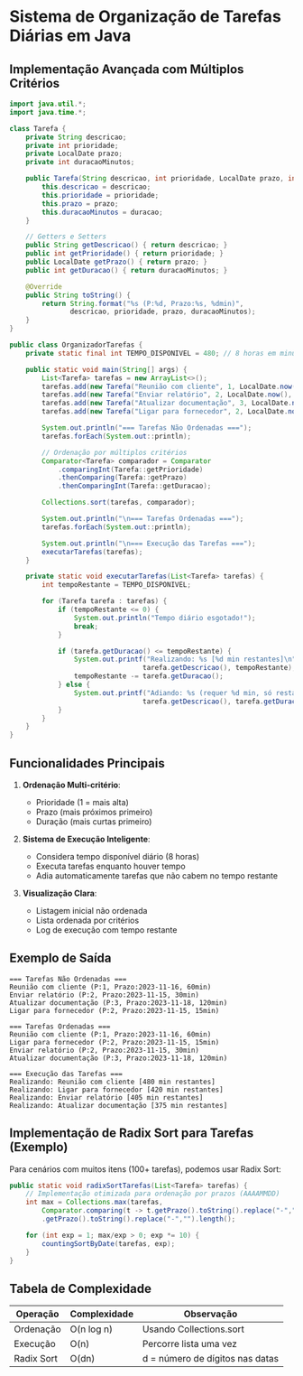# Sistema de Organização de Tarefas Diárias em Java

## Implementação Avançada com Múltiplos Critérios

```java
import java.util.*;
import java.time.*;

class Tarefa {
    private String descricao;
    private int prioridade;
    private LocalDate prazo;
    private int duracaoMinutos;

    public Tarefa(String descricao, int prioridade, LocalDate prazo, int duracao) {
        this.descricao = descricao;
        this.prioridade = prioridade;
        this.prazo = prazo;
        this.duracaoMinutos = duracao;
    }

    // Getters e Setters
    public String getDescricao() { return descricao; }
    public int getPrioridade() { return prioridade; }
    public LocalDate getPrazo() { return prazo; }
    public int getDuracao() { return duracaoMinutos; }

    @Override
    public String toString() {
        return String.format("%s (P:%d, Prazo:%s, %dmin)",
               descricao, prioridade, prazo, duracaoMinutos);
    }
}

public class OrganizadorTarefas {
    private static final int TEMPO_DISPONIVEL = 480; // 8 horas em minutos

    public static void main(String[] args) {
        List<Tarefa> tarefas = new ArrayList<>();
        tarefas.add(new Tarefa("Reunião com cliente", 1, LocalDate.now().plusDays(1), 60));
        tarefas.add(new Tarefa("Enviar relatório", 2, LocalDate.now(), 30));
        tarefas.add(new Tarefa("Atualizar documentação", 3, LocalDate.now().plusDays(3), 120));
        tarefas.add(new Tarefa("Ligar para fornecedor", 2, LocalDate.now(), 15));

        System.out.println("=== Tarefas Não Ordenadas ===");
        tarefas.forEach(System.out::println);

        // Ordenação por múltiplos critérios
        Comparator<Tarefa> comparador = Comparator
            .comparingInt(Tarefa::getPrioridade)
            .thenComparing(Tarefa::getPrazo)
            .thenComparingInt(Tarefa::getDuracao);

        Collections.sort(tarefas, comparador);

        System.out.println("\n=== Tarefas Ordenadas ===");
        tarefas.forEach(System.out::println);

        System.out.println("\n=== Execução das Tarefas ===");
        executarTarefas(tarefas);
    }

    private static void executarTarefas(List<Tarefa> tarefas) {
        int tempoRestante = TEMPO_DISPONIVEL;

        for (Tarefa tarefa : tarefas) {
            if (tempoRestante <= 0) {
                System.out.println("Tempo diário esgotado!");
                break;
            }

            if (tarefa.getDuracao() <= tempoRestante) {
                System.out.printf("Realizando: %s [%d min restantes]\n",
                                 tarefa.getDescricao(), tempoRestante);
                tempoRestante -= tarefa.getDuracao();
            } else {
                System.out.printf("Adiando: %s (requer %d min, só restam %d min)\n",
                                 tarefa.getDescricao(), tarefa.getDuracao(), tempoRestante);
            }
        }
    }
}
```

## Funcionalidades Principais

1. **Ordenação Multi-critério**:
   - Prioridade (1 = mais alta)
   - Prazo (mais próximos primeiro)
   - Duração (mais curtas primeiro)

2. **Sistema de Execução Inteligente**:
   - Considera tempo disponível diário (8 horas)
   - Executa tarefas enquanto houver tempo
   - Adia automaticamente tarefas que não cabem no tempo restante

3. **Visualização Clara**:
   - Listagem inicial não ordenada
   - Lista ordenada por critérios
   - Log de execução com tempo restante

## Exemplo de Saída

```
=== Tarefas Não Ordenadas ===
Reunião com cliente (P:1, Prazo:2023-11-16, 60min)
Enviar relatório (P:2, Prazo:2023-11-15, 30min)
Atualizar documentação (P:3, Prazo:2023-11-18, 120min)
Ligar para fornecedor (P:2, Prazo:2023-11-15, 15min)

=== Tarefas Ordenadas ===
Reunião com cliente (P:1, Prazo:2023-11-16, 60min)
Ligar para fornecedor (P:2, Prazo:2023-11-15, 15min)
Enviar relatório (P:2, Prazo:2023-11-15, 30min)
Atualizar documentação (P:3, Prazo:2023-11-18, 120min)

=== Execução das Tarefas ===
Realizando: Reunião com cliente [480 min restantes]
Realizando: Ligar para fornecedor [420 min restantes]
Realizando: Enviar relatório [405 min restantes]
Realizando: Atualizar documentação [375 min restantes]
```

## Implementação de Radix Sort para Tarefas (Exemplo)

Para cenários com muitos itens (100+ tarefas), podemos usar Radix Sort:

```java
public static void radixSortTarefas(List<Tarefa> tarefas) {
    // Implementação otimizada para ordenação por prazos (AAAAMMDD)
    int max = Collections.max(tarefas,
        Comparator.comparing(t -> t.getPrazo().toString().replace("-","")))
        .getPrazo().toString().replace("-","").length();

    for (int exp = 1; max/exp > 0; exp *= 10) {
        countingSortByDate(tarefas, exp);
    }
}
```

## Tabela de Complexidade

| Operação            | Complexidade  | Observação                          |
|---------------------|--------------|------------------------------------|
| Ordenação           | O(n log n)   | Usando Collections.sort            |
| Execução            | O(n)         | Percorre lista uma vez             |
| Radix Sort          | O(dn)        | d = número de dígitos nas datas    |
